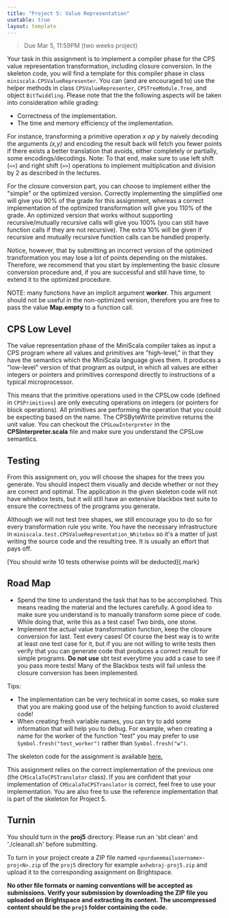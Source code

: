 ```yaml
---
title: "Project 5: Value Representation"
usetable: true
layout: template
---
```


> Due Mar 5, 11:59PM (two weeks project)

Your task in this assignment is to implement a compiler phase for the
CPS value representation transformation, including closure conversion.
In the skeleton code, you will find a template for this compiler phase
in class `miniscala.CPSValueRepresenter`. You can (and are
encouraged to) use the helper methods in class
`CPSValueRepresenter`, `CPSTreeModule.Tree`, and object
`BitTwiddling`. Please note that the the following aspects will be
taken into consideration while grading:

-   Correctness of the implementation.
-   The time and memory efficiency of the implementation.

For instance, transforming a primitive operation *x op y* by naively
decoding the arguments *(x,y)* and encoding the result back will fetch
you fewer points if there exists a better translation that avoids,
either completely or partially, some encodings/decodings. Note: To that
end, make sure to use left shift (`<<`) and right shift (`>>`) operations
to implement multiplication and division by 2 as described in the lectures.

For the closure conversion part, you can choose to implement either the
\"simple\" or the optimized version. Correctly implementing the
simplified one will give you 90% of the grade for this assignment,
whereas a correct implementation of the optimized transformation will
give you 110% of the grade. An optimized version that works without
supporting recursive/mutually recursive calls will give you 100% (you
can still have function calls if they are not recursive). The extra 10%
will be given if recursive and mutually recursive function calls can be
handled properly.

Notice, however, that by submitting an incorrect version of the
optimized transformation you may lose a lot of points depending on the
mistakes. Therefore, we recommend that you start by implementing the
basic closure conversion procedure and, if you are successful and still
have time, to extend it to the optimized procedure.

NOTE: many functions have an implicit argument **worker**. This argument
should not be useful in the non-optimized version, therefore you are
free to pass the value **Map.empty** to a function call.

## CPS Low Level

The value representation phase of the MiniScala compiler takes as input
a CPS program where all values and primitives are \"high-level,\" in
that they have the semantics which the MiniScala language gives them. It
produces a \"low-level\" version of that program as output, in which all
values are either integers or pointers and primitives correspond
directly to instructions of a typical microprocessor.

This means that the primitive operations used in the CPSLow code
(defined in `CPSPrimitives`) are only executing operations on
integers (or pointers for block operations). All primitives are
performing the operation that you could be expecting based on the name.
The CPSByteWrite primitive returns the unit value. You can
checkout the `CPSLowInterpreter` in the **CPSInterpreter.scala**
file and make sure you understand the CPSLow semantics.

## Testing

From this assignment on, you will choose the shapes for the trees you
generate. You should inspect them visually and decide whether or not
they are correct and optimal. The application in the given skeleton code
will not have whitebox tests, but it will still have an extensive
blackbox test suite to ensure the correctness of the programs you
generate.

Although we will not test tree shapes, we still encourage you to do so
for every transformation rule you write. You have the necessary
infrastructure in `miniscala.test.CPSValueRepresentation_Whitebox`
so it\'s a matter of just writing the source code and the resulting
tree. It is usually an effort that pays off.

[You should write 10 tests otherwise points will be deducted]{.mark}

## Road Map

-   Spend the time to understand the task that has to be accomplished.
    This means reading the material and the lectures carefully. A good
    idea to make sure you understand is to manually transform some piece
    of code. While doing that, write this as a test case! Two birds, one
    stone.
-   Implement the actual value transformation function, keep the closure
    conversion for last. Test every cases! Of course the best way is to
    write at least one test case for it, but if you are not willing to
    write tests then verify that you can generate code that produces a
    correct result for simple programs. **Do not use** sbt test
    everytime you add a case to see if you pass more tests! Many of the
    Blackbox tests will fail unless the closure conversion has been
    implemented.

Tips:

-   The implementation can be very technical in some cases, so make sure
    that you are making good use of the helping function to avoid
    clustered code!
-   When creating fresh variable names, you can try to add some
    information that will help you to debug. For example, when creating
    a name for the worker of the function \"test\" you may prefer to use
    `Symbol.fresh("test_worker")` rather than
    `Symbol.fresh("w")`.

The skeleton code for the assignment is available
[here.](https://www.cs.purdue.edu/homes/jia137/cs502/proj5.zip)

This assignment relies on the correct implementation of the previous one
(the `CMScalaToCPSTranslator` class). If you are confident that
your implementation of `CMScalaToCPSTranslator` is correct, feel
free to use your implementation. You are also free to use the reference
implementation that is part of the skeleton for Project 5.

## Turnin

You should turn in the **proj5** directory. Please run an \'sbt clean\'
and \'./cleanall.sh\' before submitting.

To turn in your project create a ZIP file named
`<purdueemailusername>-proj<N>.zip` of the `proj5` directory for
example `axhebraj-proj5.zip` and upload it to the corresponding
assignment on Brightspace.

**No other file formats or naming conventions will be accepted as
submissions. Verify your submission by downloading the ZIP file you
uploaded on Brightspace and extracting its content. The uncompressed
content should be the `proj5` folder containing the code.**
